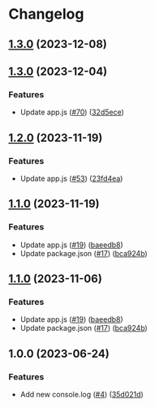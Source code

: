 # Changelog

## [1.3.0](https://github.com/RicardoE105/testing-actions-2/compare/backend-middleware-v1.2.0...backend-middleware-v1.3.0) (2023-12-08)
## [1.3.0](https://github.com/RicardoE105/testing-actions-2/compare/backend-middleware-v1.2.0...backend-middleware-v1.3.0) (2023-12-04)


### Features

* Update app.js ([#70](https://github.com/RicardoE105/testing-actions-2/issues/70)) ([32d5ece](https://github.com/RicardoE105/testing-actions-2/commit/32d5ece62055bfb3415aa4f0c310ceba25f9d41f))

## [1.2.0](https://github.com/RicardoE105/testing-actions-2/compare/backend-middleware-v1.1.0...backend-middleware-v1.2.0) (2023-11-19)


### Features

* Update app.js ([#53](https://github.com/RicardoE105/testing-actions-2/issues/53)) ([23fd4ea](https://github.com/RicardoE105/testing-actions-2/commit/23fd4ea8800be62e6313d9298efd3c706f4dfc65))

## [1.1.0](https://github.com/RicardoE105/testing-actions-2/compare/backend-middleware-v1.0.0...backend-middleware-v1.1.0) (2023-11-19)


### Features

* Update app.js ([#19](https://github.com/RicardoE105/testing-actions-2/issues/19)) ([baeedb8](https://github.com/RicardoE105/testing-actions-2/commit/baeedb8c2a1e28909a830412d44c631e8888d471))
* Update package.json ([#17](https://github.com/RicardoE105/testing-actions-2/issues/17)) ([bca924b](https://github.com/RicardoE105/testing-actions-2/commit/bca924b036bf9005921179cf7a6bef96903930d0))

## [1.1.0](https://github.com/RicardoE105/testing-actions-2/compare/backend-middleware-v1.0.0...backend-middleware-v1.1.0) (2023-11-06)


### Features

* Update app.js ([#19](https://github.com/RicardoE105/testing-actions-2/issues/19)) ([baeedb8](https://github.com/RicardoE105/testing-actions-2/commit/baeedb8c2a1e28909a830412d44c631e8888d471))
* Update package.json ([#17](https://github.com/RicardoE105/testing-actions-2/issues/17)) ([bca924b](https://github.com/RicardoE105/testing-actions-2/commit/bca924b036bf9005921179cf7a6bef96903930d0))

## 1.0.0 (2023-06-24)


### Features

* Add new console.log ([#4](https://github.com/RicardoE105/testing-actions-2/issues/4)) ([35d021d](https://github.com/RicardoE105/testing-actions-2/commit/35d021d49d791ab5e08d3c4a3dacd47c7e5fd5b9))
